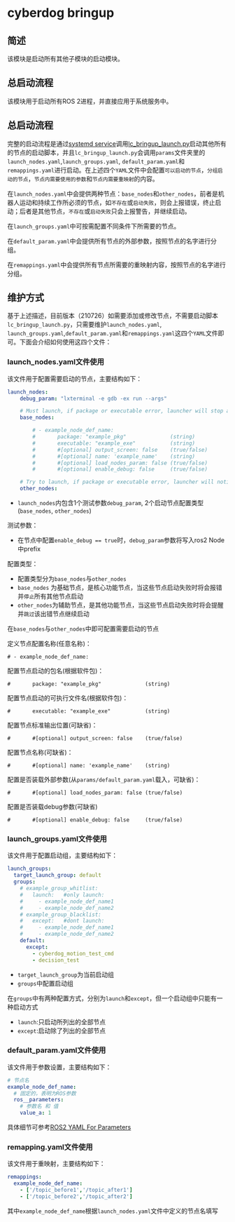 # cyberdog bringup

## 简述

该模块是启动所有其他子模块的启动模块。

## 总启动流程

该模块用于启动所有ROS 2进程，并直接应用于系统服务中。

## 总启动流程

完整的启动流程是通过[systemd service](https://git.n.xiaomi.com/mirp/cyberdog_ros2_deb/-/blob/master/src/etc/systemd/system/cyberdog_ros2.service)调用[lc_bringup_launch.py](https://git.n.xiaomi.com/mirp/cyberdog_bringup/-/blob/master/launch/lc_bringup_launch.py)启动其他所有的节点的启动脚本，并且`lc_bringup_launch.py`会调用`params`文件夹里的`launch_nodes.yaml`,`launch_groups.yaml`, `default_param.yaml`和`remappings.yaml`进行启动。在上述四个`YAML`文件中会配置`可以启动的节点`，`分组启动的节点`，`节点内需要使用的参数`和`节点内需要重映射`的内容。

在`launch_nodes.yaml`中会提供两种节点：`base_nodes`和`other_nodes`，前者是机器人运动和持续工作所必须的节点，如`不存在`或`启动失败`，则会上报错误，终止启动；后者是其他节点，`不存在`或`启动失败`只会上报警告，并继续启动。

在`launch_groups.yaml`中可按需配置不同条件下所需要的节点。

在`default_param.yaml`中会提供所有节点的外部参数，按照节点的名字进行分组。

在`remappings.yaml`中会提供所有节点所需要的重映射内容，按照节点的名字进行分组。

## 维护方式

基于上述描述，目前版本（210726）如需要添加或修改节点，不需要启动脚本`lc_bringup_launch.py`，只需要维护`launch_nodes.yaml`, `launch_groups.yaml`,`default_param.yaml`和`remappings.yaml`这四个`YAML`文件即可。下面会介绍如何使用这四个文件：

### launch_nodes.yaml文件使用

该文件用于配置需要启动的节点，主要结构如下：
```yaml
launch_nodes:
    debug_param: "lxterminal -e gdb -ex run --args"

    # Must launch, if package or executable error, launcher will stop and throw error
    base_nodes:

        # - example_node_def_name:
        #       package: "example_pkg"              (string)
        #       executable: "example_exe"           (string)
        #       #[optional] output_screen: false    (true/false)
        #       #[optional] name: 'example_name'    (string)
        #       #[optional] load_nodes_param: false (true/false)
        #       #[optional] enable_debug: false     (true/false)

    # Try to launch, if package or executable error, launcher will notice but skip that node
    other_nodes:
```
- `launch_nodes`内包含1个测试参数`debug_param`, 2个启动节点配置类型(`base_nodes`, `other_nodes`)

测试参数：
- 在节点中配置`enable_debug == true`时，`debug_param`参数将写入ros2 Node中prefix

配置类型：
- 配置类型分为`base_nodes`与`other_nodes`
- `base_nodes` 为基础节点，是核心功能节点，当这些节点启动失败时将会报错并`停止`所有其他节点启动
- `other_nodes`为辅助节点，是其他功能节点，当这些节点启动失败时将会提醒并`跳过`该出错节点继续启动

在`base_nodes`与`other_nodes`中即可配置需要启动的节点

定义节点配置名称(任意名称)：
```
# - example_node_def_name:
```
配置节点启动的包名(根据软件包)：
```
#       package: "example_pkg"              (string)
```
配置节点启动的可执行文件名(根据软件包)：
```
#       executable: "example_exe"           (string)
```
配置节点标准输出位置(可缺省)：
```
#       #[optional] output_screen: false    (true/false)
```
配置节点名称(可缺省)：
```
#       #[optional] name: 'example_name'    (string)
```
配置是否装载外部参数(从`params/default_param.yaml`载入，可缺省)：
```
#       #[optional] load_nodes_param: false (true/false)
```
配置是否装载debug参数(可缺省)
```
#       #[optional] enable_debug: false     (true/false)
```

### launch_groups.yaml文件使用

该文件用于配置启动组，主要结构如下：
```yaml
launch_groups:
  target_launch_group: default
  groups:
    # example_group_whitlist:
    #   launch:   #only launch:
    #     - example_node_def_name1
    #     - example_node_def_name2
    # example_group_blacklist:
    #   except:   #dont launch:
    #     - example_node_def_name1
    #     - example_node_def_name2
    default:
      except:
        - cyberdog_motion_test_cmd
        - decision_test
```
- `target_launch_group`为当前启动组
- `groups`中配置启动组

在`groups`中有两种配置方式，分别为`launch`和`except`，但一个启动组中只能有一种启动方式
- `launch`:只启动所列出的全部节点
- `except`:启动除了列出的全部节点

### default_param.yaml文件使用

该文件用于参数设置，主要结构如下：

```yaml
# 节点名
example_node_def_name:
  # 固定的，表明为ROS参数
  ros__parameters:
    # 参数名 和 值
    value_a: 1
```

具体细节可参考[ROS2 YAML For Parameters](https://roboticsbackend.com/ros2-yaml-params/)

### remapping.yaml文件使用
该文件用于重映射，主要结构如下：
```yaml
remappings:
  example_node_def_name:
    - ['/topic_before1','/topic_after1']
    - ['/topic_before2','/topic_after2']
```
其中`example_node_def_name`根据`launch_nodes.yaml`文件中定义的节点名填写




